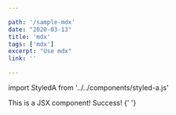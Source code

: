 ```yaml
---

path: '/sample-mdx'
date: "2020-03-13"
title: 'mdx'
tags: ['mdx']
excerpt: "Use mdx"
link: ''

---
```


import StyledA from '../../components/styled-a.js'

  <StyledA href="https://www.gatsbyjs.org/docs/mdx/markdown-syntax/">
    This is a JSX component! Success!
  </StyledA>{' '}
